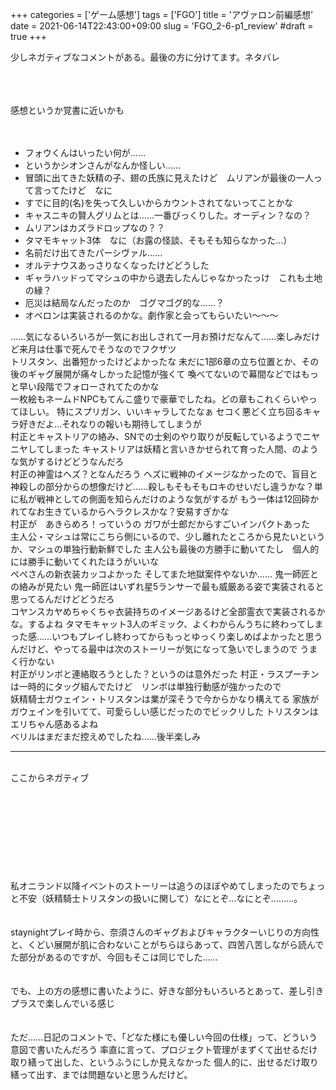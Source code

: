 +++
categories = ['ゲーム感想']
tags = ['FGO']
title = 'アヴァロン前編感想'
date = 2021-06-14T22:43:00+09:00
slug = 'FGO_2-6-p1_review'
#draft = true
+++

少しネガティブなコメントがある。最後の方に分けてます。ネタバレ
<!--more-->
<br>
<br>
<br>
感想というか覚書に近いかも
<br>
<br>
<br>

* フォウくんはいったい何が……
* というかシオンさんがなんか怪しい……
* 冒頭に出てきた妖精の子、翅の氏族に見えたけど　ムリアンが最後の一人って言ってたけど　なに
* すでに目的(名)を失って久しいからカウントされてないってことかな
* キャスニキの賢人グリムとは……一番びっくりした。オーディン？なの？
* ムリアンはカズラドロップなの？？
* タマモキャット3体　なに（お露の怪談、そもそも知らなかった…）
* 名前だけ出てきたパーシヴァル……
* オルテナウスあっさりなくなったけどどうした
* ギャラハッドってマシュの中から退去したんじゃなかったっけ　これも土地の縁？
* 厄災は結局なんだったのか　ゴグマゴグ的な……？
* オベロンは実装されるのかな。劇作家と会ってもらいたい〜〜〜

……気になるいろいろが一気にお出しされて一月お預けだなんて……楽しみだけど来月は仕事で死んでそうなのでフクザツ
<br>
トリスタン、出番短かったけどよかったな
未だに1部6章の立ち位置とか、その後のギャグ展開が痛々しかった記憶が強くて
喚べてないので幕間などではもっと早い段階でフォローされてたのかな
<br>
一枚絵もネームドNPCもてんこ盛りで豪華でしたね。どの章もこれくらいやってほしい。
特にスプリガン、いいキャラしてたなぁ
セコく悪どく立ち回るキャラ好きだよ…それなりの報いも期待してしまうが
<br>
村正とキャストリアの絡み、SNでの士剣のやり取りが反転しているようでニヤニヤしてしまった
キャストリアは妖精と言いきかせられて育った人間、のような気がするけどどうなんだろ
<br>
村正の神霊はヘズ？となんだろう
ヘズに戦神のイメージなかったので、盲目と神殺しの部分からの想像だけど……殺しもそもそもロキのせいだし違うかな？単に私が戦神としての側面を知らんだけのような気がするが
もう一体は12回砕かれてなお生きているからヘラクレスかな？安易すぎかな
<br>
村正が　あきらめろ！っていうの
ガワが士郎だからすごいインパクトあった
<br>
主人公・マシュは常にこちら側にいるので、少し離れたところから見たいというか、マシュの単独行動新鮮でした
主人公も最後の方勝手に動いてたし　個人的には勝手に動いてくれたほうがいいな
<br>
ぺぺさんの新衣装カッコよかった
そしてまた地獄案件やないか……
鬼一師匠との絡みが見たい
鬼一師匠はいずれ星5ランサーで最も威厳ある姿で実装されると思ってるんだけどどうだろ
<br>
コヤンスカヤめちゃくちゃ衣装持ちのイメージあるけど全部霊衣で実装されるかな。するよね
タマモキャット3人のギミック、よくわからんうちに終わってしまった感……いつもプレイし終わってからもっとゆっくり楽しめばよかったと思うんだけど、やってる最中は次のストーリーが気になって急いでしまうので
うまく行かない
<br>
村正がリンボと連絡取ろうとした？というのは意外だった
村正・ラスプーチンは一時的にタッグ組んでたけど　リンボは単独行動感が強かったので
<br>
妖精騎士ガウェイン・トリスタンは業が深そうで今からかなり構えてる
家族がガウェインを引いてて、可愛らしい感じだったのでビックリした
トリスタンはエリちゃん感あるよね
<br>
ベリルはまだまだ控えめでしたね……後半楽しみ
<br>

***

<br>
ここからネガティブ
<br>
<br>
<br>
<br>
<br>
<br>
<br>
<br>
<br>
<br>
私オニランド以降イベントのストーリーは追うのほぼやめてしまったのでちょっと不安（妖精騎士トリスタンの扱いに関して）なにとぞ…なにとぞ………。
<br>
<br>
<br>
staynightプレイ時から、奈須さんのギャグおよびキャラクターいじりの方向性と、くどい展開が肌に合わないことがちらほらあって、四苦八苦しながら読んでた部分があるのですが、今回もそこは同じでした……
<br>
<br>
<br>
でも、上の方の感想に書いたように、好きな部分もいろいろとあって、差し引きプラスで楽しんでいる感じ
<br>
<br>
<br>
ただ……日記のコメントで、「どなた様にも優しい今回の仕様」って、どういう意図で書いたんだろう
率直に言って、プロジェクト管理がまずくて出せるだけ取り繕って出した、というふうにしか見えなかった
個人的に、出せるだけ取り繕って出す、までは問題ないと思うんだけど。
<br>